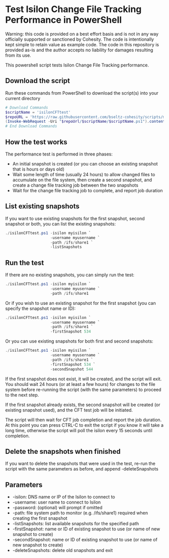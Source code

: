 # Test Isilon Change File Tracking Performance in PowerShell

Warning: this code is provided on a best effort basis and is not in any way officially supported or sanctioned by Cohesity. The code is intentionally kept simple to retain value as example code. The code in this repository is provided as-is and the author accepts no liability for damages resulting from its use.

This powershell script tests Isilon Change File Tracking performance.

## Download the script

Run these commands from PowerShell to download the script(s) into your current directory

```powershell
# Download Commands
$scriptName = 'isilonCFTtest'
$repoURL = 'https://raw.githubusercontent.com/bseltz-cohesity/scripts/master/powershell'
(Invoke-WebRequest -Uri "$repoUrl/$scriptName/$scriptName.ps1").content | Out-File "$scriptName.ps1"; (Get-Content "$scriptName.ps1") | Set-Content "$scriptName.ps1"
# End Download Commands
```

## How the test works

The performance test is performed in three phases:

* An initial snapshot is created (or you can choose an existing snapshot that is hours or days old)
* Wait some length of time (usually 24 hours) to allow changed files to accumulate on the file system, then create a second snapshot, and create a change file tracking job between the two snapshots
* Wait for the change file tracking job to complete, and report job duration

## List existing snapshots

If you want to use existing snapshots for the first snapshot, second snapshot or both, you can list the existing snapshots:

```powershell
./isilonCFTtest.ps1 -isilon myisilon `
                    -username myusername `
                    -path /ifs/share1 `
                    -listSnapshots
```

## Run the test

If there are no existing snapshots, you can simply run the test:

```powershell
./isilonCFTtest.ps1 -isilon myisilon `
                    -username myusername `
                    -path /ifs/share1
```

Or if you wish to use an existing snapshot for the first snapshot (you can specify the snapshot name or ID):

```powershell
./isilonCFTtest.ps1 -isilon myisilon `
                    -username myusername `
                    -path /ifs/share1 `
                    -firstSnapshot 534
```

Or you can use existing snapshots for both first and second snapshots:

```powershell
./isilonCFTtest.ps1 -isilon myisilon `
                    -username myusername `
                    -path /ifs/share1 `
                    -firstSnapshot 534 `
                    -secondSnapshot 544
```

If the first snapshot does not exist, it will be created, and the script will exit. You should wait 24 hours (or at least a few hours) for changes to the file system before re-running the script (with the same parameters) to proceed to the next step.

If the first snapshot already exists, the second snapshot will be created (or existing snapshot used), and the CFT test job will be initiated.

The script will then wait for CFT job completion and report the job duration. At this point you can press CTRL-C to exit the script if you know it will take a long time, otherwise the script will poll the isilon every 15 seconds until completion.

## Delete the snapshots when finished

If you want to delete the snapshots that were used in the test, re-run the script with the same parameters as before, and append -deleteSnapshots

## Parameters

* -isilon: DNS name or IP of the Isilon to connect to
* -username: user name to connect to Isilon
* -password: (optional) will prompt if omitted
* -path: file system path to monitor (e.g. /ifs/share1) required when creating the first snapshot
* -listSnapshots: list available snapshots for the specified path
* -firstSnapshot: name or ID of existing snapshot to use (or name of new snapshot to create)
* -secondSnapshot: name or ID of existing snapshot to use (or name of new snapshot to create)
* -deleteSnapshots: delete old snapshots and exit
